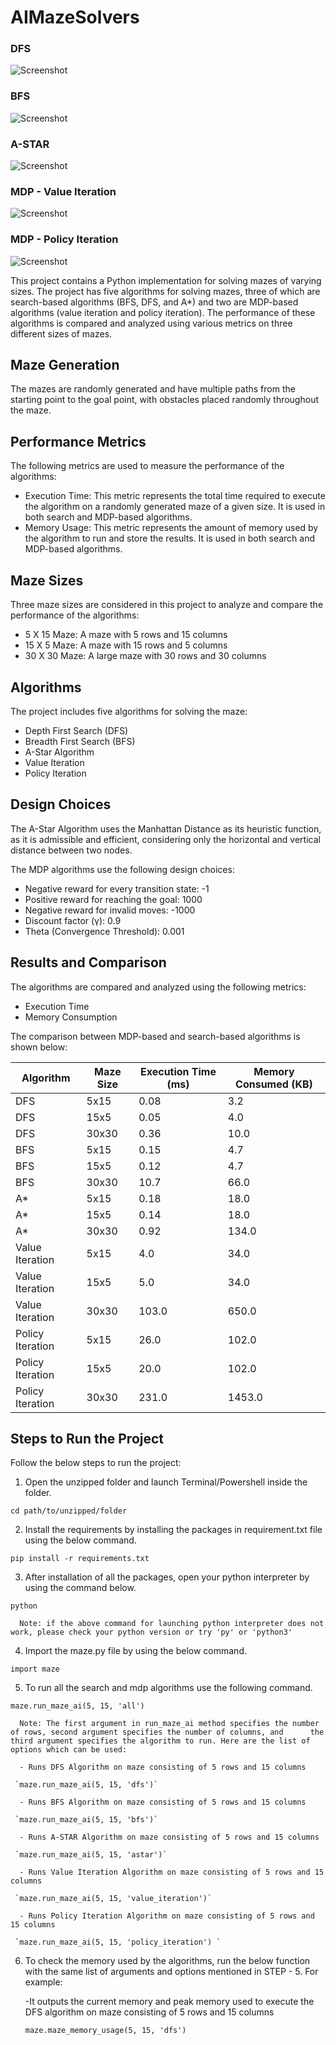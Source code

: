 # AIMazeSolvers #

### DFS ###

![Screenshot](dfs_maze.png)

### BFS ###

![Screenshot](bfs_maze.png)

### A-STAR ###

![Screenshot](astar_maze.png)

### MDP - Value Iteration ###

![Screenshot](value_maze.png)

### MDP - Policy Iteration ###

![Screenshot](policy_maze.png)

This project contains a Python implementation for solving mazes of varying sizes. The project has five algorithms for solving mazes, three of which are search-based algorithms (BFS, DFS, and A*) and two are MDP-based algorithms (value iteration and policy iteration). The performance of these algorithms is compared and analyzed using various metrics on three different sizes of mazes.

## Maze Generation ##

The mazes are randomly generated and have multiple paths from the starting point to the goal point, with obstacles placed randomly throughout the maze.

## Performance Metrics ##

The following metrics are used to measure the performance of the algorithms:

 - Execution Time: This metric represents the total time required to execute the algorithm on a randomly generated maze of a given size. It is used in both search and MDP-based algorithms.
 - Memory Usage: This metric represents the amount of memory used by the algorithm to run and store the results. It is used in both search and MDP-based algorithms.

## Maze Sizes ##

Three maze sizes are considered in this project to analyze and compare the performance of the algorithms:

 - 5 X 15 Maze: A maze with 5 rows and 15 columns
 - 15 X 5 Maze: A maze with 15 rows and 5 columns
 - 30 X 30 Maze: A large maze with 30 rows and 30 columns

## Algorithms ##

The project includes five algorithms for solving the maze:

 - Depth First Search (DFS)
 - Breadth First Search (BFS)
 - A-Star Algorithm
 - Value Iteration
 - Policy Iteration

## Design Choices ##

The A-Star Algorithm uses the Manhattan Distance as its heuristic function, as it is admissible and efficient, considering only the horizontal and vertical distance between two nodes.

The MDP algorithms use the following design choices:

 - Negative reward for every transition state: -1
 - Positive reward for reaching the goal: 1000
 - Negative reward for invalid moves: -1000
 - Discount factor (γ): 0.9
 - Theta (Convergence Threshold): 0.001

## Results and Comparison ##

The algorithms are compared and analyzed using the following metrics:

 - Execution Time
 - Memory Consumption
 
The comparison between MDP-based and search-based algorithms is shown below:

| Algorithm | Maze Size | Execution Time (ms) | Memory Consumed (KB) |
|-----------|----------|---------------------|----------------------|
| DFS       | 5x15     | 0.08                | 3.2                 |
| DFS       | 15x5     | 0.05                | 4.0                 |
| DFS       | 30x30    | 0.36                | 10.0                |
| BFS       | 5x15     | 0.15                | 4.7                 |
| BFS       | 15x5     | 0.12                | 4.7                 |
| BFS       | 30x30    | 10.7                | 66.0                |
| A*        | 5x15     | 0.18                | 18.0                |
| A*        | 15x5     | 0.14                | 18.0                |
| A*        | 30x30    | 0.92                | 134.0               |
| Value Iteration | 5x15  | 4.0               | 34.0                |
| Value Iteration | 15x5  | 5.0               | 34.0                |
| Value Iteration | 30x30 | 103.0             | 650.0               |
| Policy Iteration | 5x15  | 26.0             | 102.0               |
| Policy Iteration | 15x5  | 20.0             | 102.0               |
| Policy Iteration | 30x30 | 231.0            | 1453.0              |

## Steps to Run the Project ##

Follow the below steps to run the project:


 1. Open the unzipped folder and launch Terminal/Powershell inside the folder.

`cd path/to/unzipped/folder`

 2. Install the requirements by installing the packages in requirement.txt file using the below command.

`pip install -r requirements.txt`

 3. After installation of all the packages, open your python interpreter by using the command below.
 
 `python`
 
      Note: if the above command for launching python interpreter does not work, please check your python version or try 'py' or 'python3'
 
 4. Import the maze.py file by using the below command.
 
 `import maze`
 
 5. To run all the search and mdp algorithms use the following command.

 `maze.run_maze_ai(5, 15, 'all')`
 
      Note: The first argument in run_maze_ai method specifies the number of rows, second argument specifies the number of columns, and      the third argument specifies the algorithm to run. Here are the list of options which can be used:
 
      - Runs DFS Algorithm on maze consisting of 5 rows and 15 columns
 
     `maze.run_maze_ai(5, 15, 'dfs')` 

      - Runs BFS Algorithm on maze consisting of 5 rows and 15 columns

     `maze.run_maze_ai(5, 15, 'bfs')`

      - Runs A-STAR Algorithm on maze consisting of 5 rows and 15 columns

     `maze.run_maze_ai(5, 15, 'astar')`

      - Runs Value Iteration Algorithm on maze consisting of 5 rows and 15 columns

     `maze.run_maze_ai(5, 15, 'value_iteration')`

      - Runs Policy Iteration Algorithm on maze consisting of 5 rows and 15 columns

     `maze.run_maze_ai(5, 15, 'policy_iteration') `

 
 6. To check the memory used by the algorithms, run the below function with the same list of arguments and options mentioned in STEP - 5. For example:
 
     -It outputs the current memory and peak memory used to execute the DFS algorithm on maze consisting of 5 rows and 15 columns
 
     `maze.maze_memory_usage(5, 15, 'dfs')`


